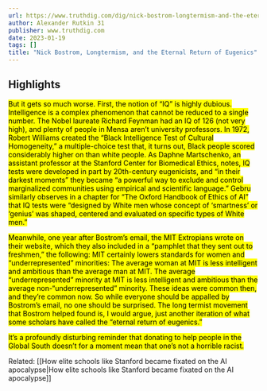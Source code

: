 ```yaml
---
url: https://www.truthdig.com/dig/nick-bostrom-longtermism-and-the-eternal-return-of-eugenics/
author: Alexander Rutkin 31
publisher: www.truthdig.com
date: 2023-01-19
tags: []
title: "Nick Bostrom, Longtermism, and the Eternal Return of Eugenics"
---
```


## Highlights
<mark>But it gets so much worse. First, the notion of “IQ” is highly dubious. Intelligence is a complex phenomenon that cannot be reduced to a single number. The Nobel laureate Richard Feynman had an IQ of 126 (not very high), and plenty of people in Mensa aren’t university professors. In 1972, Robert Williams created the “Black Intelligence Test of Cultural Homogeneity,” a multiple-choice test that, it turns out, Black people scored considerably higher on than white people. As Daphne Martschenko, an assistant professor at the Stanford Center for Biomedical Ethics, notes, IQ tests were developed in part by 20th-century eugenicists, and “in their darkest moments” they became “a powerful way to exclude and control marginalized communities using empirical and scientific language.” Gebru similarly observes in a chapter for “The Oxford Handbook of Ethics of AI” that IQ tests were “designed by White men whose concept of ‘smartness’ or ‘genius’ was shaped, centered and evaluated on specific types of White men.”</mark>

<mark>Meanwhile, one year after Bostrom’s email, the MIT Extropians wrote on their website, which they also included in a “pamphlet that they sent out to freshmen,” the following: MIT certainly lowers standards for women and “underrepresented” minorities: The average woman at MIT is less intelligent and ambitious than the average man at MIT. The average “underrepresented” minority at MIT is less intelligent and ambitious than the average non-“underrepresented” minority. These ideas were common then, and they’re common now. So while everyone should be appalled by Bostrom’s email, no one should be surprised. The long termist movement that Bostrom helped found is, I would argue, just another iteration of what some scholars have called the “eternal return of eugenics.”</mark>

<mark>It’s a profoundly disturbing reminder that donating to help people in the Global South doesn’t for a moment mean that one’s not a horrible racist.</mark>

Related:
[[How elite schools like Stanford became fixated on the AI apocalypse|How elite schools like Stanford became fixated on the AI apocalypse]]